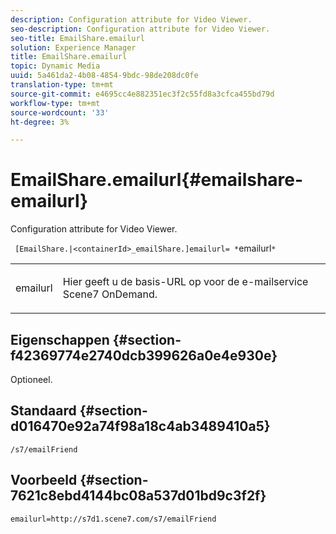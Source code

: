 ```yaml
---
description: Configuration attribute for Video Viewer.
seo-description: Configuration attribute for Video Viewer.
seo-title: EmailShare.emailurl
solution: Experience Manager
title: EmailShare.emailurl
topic: Dynamic Media
uuid: 5a461da2-4b08-4854-9bdc-98de208dc0fe
translation-type: tm+mt
source-git-commit: e4695cc4e882351ec3f2c55fd8a3cfca455bd79d
workflow-type: tm+mt
source-wordcount: '33'
ht-degree: 3%

---
```



# EmailShare.emailurl{#emailshare-emailurl}

Configuration attribute for Video Viewer.

` [EmailShare.|<containerId>_emailShare.]emailurl= *`emailurl`*`

<table id="table_C616483932C2482CA9794DDD7313FD7C"> 
 <tbody> 
  <tr> 
   <td colname="col1"> <p> <span class="codeph"><span class="varname"> emailurl</span></span> </p> </td> 
   <td colname="col2"> <p> Hier geeft u de basis-URL op voor de e-mailservice Scene7 OnDemand. </p> </td> 
  </tr> 
 </tbody> 
</table>

## Eigenschappen {#section-f42369774e2740dcb399626a0e4e930e}

Optioneel.

## Standaard {#section-d016470e92a74f98a18c4ab3489410a5}

`/s7/emailFriend`

## Voorbeeld {#section-7621c8ebd4144bc08a537d01bd9c3f2f}

```
emailurl=http://s7d1.scene7.com/s7/emailFriend
```

